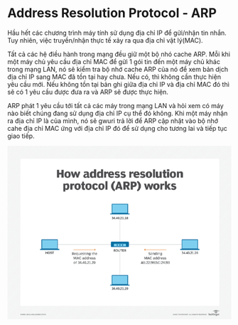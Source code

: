 # Address Resolution Protocol - ARP 

Hầu hết các chương trình máy tính sử dụng địa chỉ IP để gửi/nhận tin nhắn. Tuy nhiên, việc truyền/nhận thực tế xảy ra qua địa chỉ vật lý(MAC). 

Tất cả các hệ điều hành trong mạng đều giữ một bộ nhó cache ARP. Mỗi khi một máy chủ yêu cầu địa chỉ MAC để gửi 1 gói tin đến một máy chủ khác trong mạng LAN, nó sẽ kiểm tra bộ nhớ cache ARP của nó để xem bản dịch địa chỉ IP sang MAC đã tồn tại hay chưa. Nếu có, thì không cần thực hiện yêu cầu mới. Nếu không tồn tại bản ghi giữa địa chỉ IP và địa chỉ MAC đó thì sẽ có 1 yêu cầu được đưa ra và ARP sẽ được thực hiện. 

ARP phát 1 yêu cầu tới tất cả các máy trong mạng LAN và hỏi xem có máy nào biết chúng đang sử dụng địa chỉ IP cụ thể đó không. Khi một máy nhận ra địa chỉ IP là của mình, nó sẽ gwuri trả lời để ARP cập nhật vào bộ nhớ cahe địa chỉ MAC ứng với địa chỉ IP đó để sử dụng cho tương lai và tiếp tục giao tiếp.

![](../image/whatis-arp_desktop.png)
